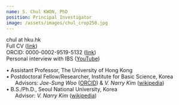 ```yaml
---
name: S. Chul KWON, PhD
position: Principal Investigator
image: /assets/images/chul_crop250.jpg
---
```

chul at hku.hk  
Full CV ([link](https://docs.google.com/document/d/1DD6wrMcbN5_pdtMOqHPD9QHHbogzCGlcWsDIvN5EXYg/edit?usp=sharing))  
ORCID: 0000-0002-9519-5132 ([link](https://orcid.org/0000-0002-9519-5132))  
Personal interview with IBS ([YouTube](https://www.youtube.com/watch?v=y6hLUCl_yrQ&feature=youtu.be))  
  
• Assistant Professor, The University of Hong Kong  
• Postdoctoral Fellow/Researcher, Institute for Basic Science, Korea  
&nbsp;&nbsp;&nbsp;&nbsp;&nbsp;&nbsp;Advisors: *Jae-Sung Woo* ([ORCID](http://orcid.org/0000-0001-9163-3433)) & *V. Narry Kim* ([wikipedia](https://en.wikipedia.org/wiki/V._Narry_Kim))  
• B.S./Ph.D., Seoul National University, Korea  
&nbsp;&nbsp;&nbsp;&nbsp;&nbsp;&nbsp;Advisor: *V. Narry Kim* ([wikipedia](https://en.wikipedia.org/wiki/V._Narry_Kim))   

